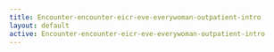 ```yaml
---
title: Encounter-encounter-eicr-eve-everywoman-outpatient-intro
layout: default
active: Encounter-encounter-eicr-eve-everywoman-outpatient-intro
---
```


